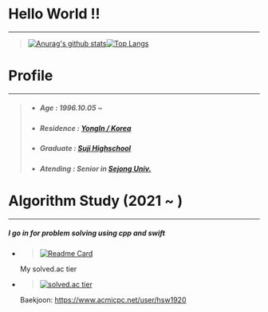 <!--
**hsw1920/hsw1920** is a ✨ _special_ ✨ repository because its `README.md` (this file) appears on your GitHub profile.

Here are some ideas to get you started:

- 🔭 I’m currently working on ...
- 🌱 I’m currently learning ...
- 👯 I’m looking to collaborate on ...
- 🤔 I’m looking for help with ...
- 💬 Ask me about ...
- 📫 How to reach me: ...
- 😄 Pronouns: ...
- ⚡ Fun fact: ...
-->
# Hello World !!
----- 
> [![Anurag's github stats](https://github-readme-stats.vercel.app/api?username=hsw1920&show_icons=true&theme={theme})](https://github.com/hsw1920/github-readme-stats)[![Top Langs](https://github-readme-stats.vercel.app/api/top-langs/?username=hsw1920)](https://github.com/hsw1920/github-readme-stats)
# Profile
-----
> - ##### Age : 1996.10.05 ~
> - ##### Residence : [YongIn / Korea](https://www.google.co.kr/maps/place/%EA%B2%BD%EA%B8%B0%EB%8F%84+%EC%9A%A9%EC%9D%B8%EC%8B%9C/data=!3m1!4b1!4m5!3m4!1s0x357b523d6ace33f5:0x9d3235701951b5fb!8m2!3d37.2410864!4d127.1775537?hl=ko)
> - ##### Graduate : [Suji Highschool](https://suji.hs.kr/main.php)
> - ##### Atending : Senior in [Sejong Univ.](http://www.sejong.ac.kr/)

# Algorithm Study (2021 ~ )
-----
##### I go in for problem solving using cpp and swift
- >[![Readme Card](https://github-readme-stats.vercel.app/api/pin/?username=hsw1920&repo=ProblemSolving)](https://github.com/hsw1920/ProblemSolving)
  
  My solved.ac tier
- >[![solved.ac tier](http://mazassumnida.wtf/api/v2/generate_badge?boj=hsw1920)](https://solved.ac/hsw1920)
    
    Baekjoon: <https://www.acmicpc.net/user/hsw1920>
